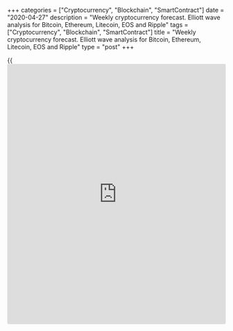 +++
categories = ["Cryptocurrency", "Blockchain", "SmartContract"]
date = "2020-04-27"
description = "Weekly cryptocurrency forecast. Elliott wave analysis for Bitcoin, Ethereum, Litecoin, EOS and Ripple"
tags = ["Cryptocurrency", "Blockchain", "SmartContract"]
title = "Weekly cryptocurrency forecast. Elliott wave analysis for Bitcoin, Ethereum, Litecoin, EOS and Ripple"
type = "post"
+++

{{<iframe id="large-banner" src="https://www.bounty.group/#slide=10.0" width="100%" height="600" scrolling="no" style="border: 0px solid rgb(216, 221, 230); border-radius: 3px;">}}

April 27, 2020

April 27, 2020

Weekly Elliott wave cryptocurrency forecast and analysisRoman Onegin

## Forecast for BTCUSD, LTCUSD, ETHUSD, EOSUSD, XRPUSD pairs

###  **Elliott wave analysis for[BTCUSD][1]**

![LiteForex: Weekly cryptocurrency forecast. Elliott wave analysis for
Bitcoin, Ethereum, Litecoin, EOS and Ripple][2]

It is clear form the BTCUSD [daily](https://www.fintecher.org/2020/03/03/forex-trading-daily-strategy/) timeframe that the market is forming
the global corrective wave 4 that is composed of the sub-waves
[W]-[X]-[Y]. Sub-waves [W] and [X] have completed. Wave [Y] is now
unfolding as a double zigzag (W)-(X)-(Y). Let us see the structure of
wave [Y] in more detail on the 8-hour chart.

![LiteForex: Weekly cryptocurrency forecast. Elliott wave analysis for
Bitcoin, Ethereum, Litecoin, EOS and Ripple][3]

The eight-hour chart shows that wave (W) has completed as a bearish
triple zigzag. The bullish linking wave (X) has completed as a double
zigzag W-X-Y. There is currently forming wave (Y) that may complete as a
simple zigzag. Wave B, being a triple zigzag, will complete at a level
around 8133. After that, the price should be declining in the C-wave
towards a level of the previous low, made by the A-wave, that is level
3800.

* * *

###  **Elliott wave analysis for[ETHUSD][4]**

 **![LiteForex: Weekly cryptocurrency forecast. Elliott wave analysis
for Bitcoin, Ethereum, Litecoin, EOS and Ripple][5]**

There is developing the triple zigzag B that is composed of the sub-
waves [W]-[X]-[Y]-[X]-[Z]. After the second linking wave [X] completed,
there has started developing the sub-wave [Z] as a plain zigzag
(A)-(B)-(C). Let us study the structure of this zigzag on the H8
timeframe.

![LiteForex: Weekly cryptocurrency forecast. Elliott wave analysis for
Bitcoin, Ethereum, Litecoin, EOS and Ripple][6]

There is currently forming the bear impulse wave C, consisting of the
sub-waves 1-2-3-4-5, within the zigzag (A)-(B)-(C). The market has been
following correction 4, which is a triple zigzag, for a long time. This
correction is likely to finish soon. The price might continue rising to
a level of 202.00. After that, the market may turn down and start
declining in wave 5 towards the previous low, made by impulse 3.

* * *

###  **Elliott wave analysis for[LTCUSD][7]**

 **![LiteForex: Weekly cryptocurrency forecast. Elliott wave analysis
for Bitcoin, Ethereum, Litecoin, EOS and Ripple][8]**

The LTCUSD market situation is similar to the previous one, that is,
there is forming the corrective wave B as a down triple zigzag. There is
currently forming the final motive wave [Z] that is composed of the sub-
waves (A)-(B)-(C). Wave (A) is a down impulse, the [B] correction is a
double zigzag, wave C is an impulse that is yet unfolding. Let us see
the chart structure in more detail.

![LiteForex: Weekly cryptocurrency forecast. Elliott wave analysis for
Bitcoin, Ethereum, Litecoin, EOS and Ripple][9]

After the double zigzag (B) completed, there has been developing the
final impulse (C) that is composed of five sub-waves 1-2-3-4-5. There is
likely to be forming the final wave [z] of the corrective wave 4, which
is developing as a triple zigzag. The price can be rising to a level of
48.00 in the next few days, next, after the correction 4 completes, the
market may continue moving down to a level of the previous low at 24.17
made by wave 3.

* * *

###  **Elliott wave analysis for[EOSUSD][10]**

 **![LiteForex: Weekly cryptocurrency forecast. Elliott wave analysis
for Bitcoin, Ethereum, Litecoin, EOS and Ripple][11]**

The EOSUSD continues following the bear corrective wave B that should
complete as a plain zigzag [A]-[B]-[C]. Wave [A] is a simple down
impulse that is composed of the sub-waves (1)-(2)-(3)-(4)-(5). Wave [B]
is also complete, it is an upward double zigzag (W)-(X)-(Y). The final
element of the impulse wave [C] is now developing. Let see the chart
structure in more detail.

![LiteForex: Weekly cryptocurrency forecast. Elliott wave analysis for
Bitcoin, Ethereum, Litecoin, EOS and Ripple][12]

The final leg of the wave [C], wave (5), is developing as a five-wave
impulse. Wave (5) is composed of the sub-waves 1-2-3-4-5. The long-term
corrective wave 4 is likely to complete soon as a triple zigzag. The
price could be rising to a level of 2.90. After this formation finishes,
the price should be smoothly declining in wave 5 to a level of the
previous low made by impulse 3, that is to a level around 1.38.

* * *

###  **Elliott wave analysis for[XRPUSD][13]**

 **![LiteForex: Weekly cryptocurrency forecast. Elliott wave analysis
for Bitcoin, Ethereum, Litecoin, EOS and Ripple][14]**

Like other major cryptocurrencies, the XRPUSD market is also following
the long-term downtrend, that is the corrective wave B. Wave B is
developing as a triple zigzag, with the first four segments completed
inside, and there is now developing the final wave [Z]. Wave [Z] is a
plain zigzag, where wave (A) is a leading diagonal, wave (B) is an
expanding triangle, wave (C) is an impulse that hasn’t yet completed.
Let us see the structure of this impulse in more detail.

![LiteForex: Weekly cryptocurrency forecast. Elliott wave analysis for
Bitcoin, Ethereum, Litecoin, EOS and Ripple][15]

Within the impulse (C), there is forming a long-term corrective wave 4
that is likely to be a triple zigzag, according the structure unfolding.
This correction is likely to complete soon. After the correction 4
finishes, the market should start moving down in impulse 5. The price
could be declining to a level of the previous low, made by impulse 3,
that is to a level of 0.109.

* * *

P.S. Did you like my article? Share it in social networks: it will be
the best “thank you" :)

Ask me questions and comment below. I’ll be glad to answer your
questions and give necessary explanations.

 **Useful links:**

  * I recommend trying to trade with a reliable broker [here][16]. The system allows you to trade by yourself or copy successful traders from all across the globe.
  * Use my promo-code BLOG for getting deposit bonus 50% on LiteForex platform. Just enter this code in the appropriate field while [depositing][17] your trading account.
  * Telegram channel with high-quality analytics, Forex reviews, training articles, and other useful things for traders <t.me/liteforex>

## Price chart of BTCUSD in real time mode

![Weekly Elliott wave cryptocurrency forecast and analysis][18]

The content of this article reflects the author’s opinion and does not
necessarily reflect the official position of LiteForex. The material
published on this page is provided for informational purposes only and
should not be considered as the provision of investment advice for the
purposes of Directive 2004/39/EC.

Rate this article:

{{value}}

( {{count}} {{title}} )

   1. my.liteforex.com/trading/chart?symbol=BTCUSD
   2. cdn.liteforex.com/cache/uploads/blog_post/wave-analysis-crypto/27-04-2020X/BTCUSDDaily.png?w=30&s=96b50399f5128bb4889cee1151f1de5f
   3. cdn.liteforex.com/cache/uploads/blog_post/wave-analysis-crypto/27-04-2020X/BTCUSDH8.png?w=30&s=8b70d7600620e882ed3dc93861495286
   4. my.liteforex.com/trading/chart?symbol=ETHUSD
   5. cdn.liteforex.com/cache/uploads/blog_post/wave-analysis-crypto/27-04-2020X/ETHUSDDaily.png?w=30&s=37b97f8d07821d80d2906efe03dd7370
   6. cdn.liteforex.com/cache/uploads/blog_post/wave-analysis-crypto/27-04-2020X/ETHUSDH8.png?w=30&s=d427b5663344951d1a7033caa719b010
   7. my.liteforex.com/trading/chart?symbol=LTCUSD
   8. cdn.liteforex.com/cache/uploads/blog_post/wave-analysis-crypto/27-04-2020X/LTCUSDDaily.png?w=30&s=01882d32042d53b11b02665a96367462
   9. cdn.liteforex.com/cache/uploads/blog_post/wave-analysis-crypto/27-04-2020X/LTCUSDH8.png?w=30&s=d026641a86b187a5c18d3fabba354d44
   10. my.liteforex.com/trading/chart?symbol=EOSUSD
   11. cdn.liteforex.com/cache/uploads/blog_post/wave-analysis-crypto/27-04-2020X/EOSUSDDaily.png?w=30&s=be917399d4d5f9db533f5ae928d6be84
   12. cdn.liteforex.com/cache/uploads/blog_post/wave-analysis-crypto/27-04-2020X/EOSUSDH8.png?w=30&s=856f891c9431f2a79578c5b2dbe46f43
   13. my.liteforex.com/trading/chart?symbol=XRPUSD
   14. cdn.liteforex.com/cache/uploads/blog_post/wave-analysis-crypto/27-04-2020X/XRPUSDDaily.png?w=30&s=1476ce33ba5a40bdabe9cef24f4de229
   15. cdn.liteforex.com/cache/uploads/blog_post/wave-analysis-crypto/27-04-2020X/XRPUSDH8.png?w=30&s=e34fe77accf0fc1b23b68b8968382d72
   16. my.liteforex.com/?category=analysts-opinions&slug=weekly-elliott-wave-cryptocurrency-forecast-and-analysis-2020-04-27&openPopup=%2Fregistration%2Fpopup&utm_source=blog&utm_medium=article&utm_campaign=bonus
   17. my.liteforex.com/deposit/?category=analysts-opinions&slug=weekly-elliott-wave-cryptocurrency-forecast-and-analysis-2020-04-27&promo_code=BLOG&utm_source=blog&utm_medium=article&utm_campaign=bonus
   18. cdn.liteforex.com/cache/uploads/blog_post/wave-analysis-crypto/1-elliott-waves-weekly-forecast-for-[BTC](https://www.playgroundfx.com/blog/who-is-the-creator-of-bitcoin/)usd-ethusd-ltcusd-eosusd-xrpusd_1000x545.jpg?q=75&w=1000&s=1480cfce2406c81b57be8a77076342f1